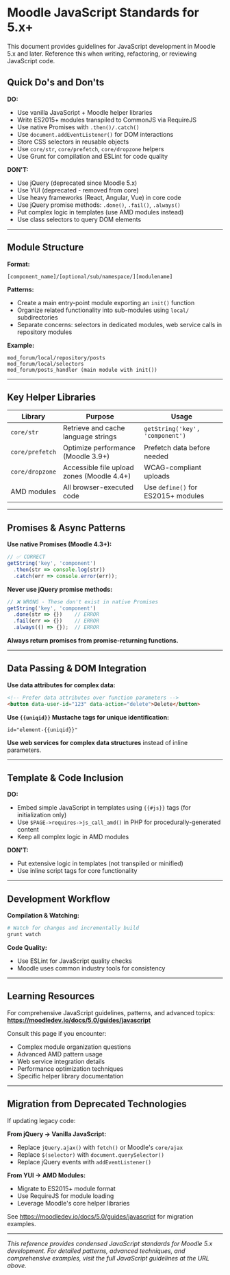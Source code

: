 # Moodle JavaScript Standards for 5.x+

This document provides guidelines for JavaScript development in Moodle 5.x and later. Reference this when writing, refactoring, or reviewing JavaScript code.

## Quick Do's and Don'ts

**DO:**
- Use vanilla JavaScript + Moodle helper libraries
- Write ES2015+ modules transpiled to CommonJS via RequireJS
- Use native Promises with `.then()/.catch()`
- Use `document.addEventListener()` for DOM interactions
- Store CSS selectors in reusable objects
- Use `core/str`, `core/prefetch`, `core/dropzone` helpers
- Use Grunt for compilation and ESLint for code quality

**DON'T:**
- Use jQuery (deprecated since Moodle 5.x)
- Use YUI (deprecated - removed from core)
- Use heavy frameworks (React, Angular, Vue) in core code
- Use jQuery promise methods: `.done()`, `.fail()`, `.always()`
- Put complex logic in templates (use AMD modules instead)
- Use class selectors to query DOM elements

---

## Module Structure

**Format:**
```
[component_name]/[optional/sub/namespace/][modulename]
```

**Patterns:**
- Create a main entry-point module exporting an `init()` function
- Organize related functionality into sub-modules using `local/` subdirectories
- Separate concerns: selectors in dedicated modules, web service calls in repository modules

**Example:**
```
mod_forum/local/repository/posts
mod_forum/local/selectors
mod_forum/posts_handler (main module with init())
```

---

## Key Helper Libraries

| Library | Purpose | Usage |
|---------|---------|-------|
| `core/str` | Retrieve and cache language strings | `getString('key', 'component')` |
| `core/prefetch` | Optimize performance (Moodle 3.9+) | Prefetch data before needed |
| `core/dropzone` | Accessible file upload zones (Moodle 4.4+) | WCAG-compliant uploads |
| AMD modules | All browser-executed code | Use `define()` for ES2015+ modules |

---

## Promises & Async Patterns

**Use native Promises (Moodle 4.3+):**
```javascript
// ✅ CORRECT
getString('key', 'component')
  .then(str => console.log(str))
  .catch(err => console.error(err));
```

**Never use jQuery promise methods:**
```javascript
// ❌ WRONG - These don't exist in native Promises
getString('key', 'component')
  .done(str => {})    // ERROR
  .fail(err => {})    // ERROR
  .always(() => {});  // ERROR
```

**Always return promises from promise-returning functions.**

---

## Data Passing & DOM Integration

**Use data attributes for complex data:**
```html
<!-- Prefer data attributes over function parameters -->
<button data-user-id="123" data-action="delete">Delete</button>
```

**Use `{{uniqid}}` Mustache tags for unique identification:**
```
id="element-{{uniqid}}"
```

**Use web services for complex data structures** instead of inline parameters.

---

## Template & Code Inclusion

**DO:**
- Embed simple JavaScript in templates using `{{#js}}` tags (for initialization only)
- Use `$PAGE->requires->js_call_amd()` in PHP for procedurally-generated content
- Keep all complex logic in AMD modules

**DON'T:**
- Put extensive logic in templates (not transpiled or minified)
- Use inline script tags for core functionality

---

## Development Workflow

**Compilation & Watching:**
```bash
# Watch for changes and incrementally build
grunt watch
```

**Code Quality:**
- Use ESLint for JavaScript quality checks
- Moodle uses common industry tools for consistency

---

## Learning Resources

For comprehensive JavaScript guidelines, patterns, and advanced topics:
**https://moodledev.io/docs/5.0/guides/javascript**

Consult this page if you encounter:
- Complex module organization questions
- Advanced AMD pattern usage
- Web service integration details
- Performance optimization techniques
- Specific helper library documentation

---

## Migration from Deprecated Technologies

If updating legacy code:

**From jQuery → Vanilla JavaScript:**
- Replace `jQuery.ajax()` with `fetch()` or Moodle's `core/ajax`
- Replace `$(selector)` with `document.querySelector()`
- Replace jQuery events with `addEventListener()`

**From YUI → AMD Modules:**
- Migrate to ES2015+ module format
- Use RequireJS for module loading
- Leverage Moodle's core helper libraries

See https://moodledev.io/docs/5.0/guides/javascript for migration examples.

---

*This reference provides condensed JavaScript standards for Moodle 5.x development. For detailed patterns, advanced techniques, and comprehensive examples, visit the full JavaScript guidelines at the URL above.*
